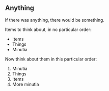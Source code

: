 ## Anything

If there was anything, there would be something.

Items to think about, in no particular order:

- Items
- Things
- Minutia

Now think about them in this particular order:

1. Minutia
1. Things
1. Items
1. More minutia
